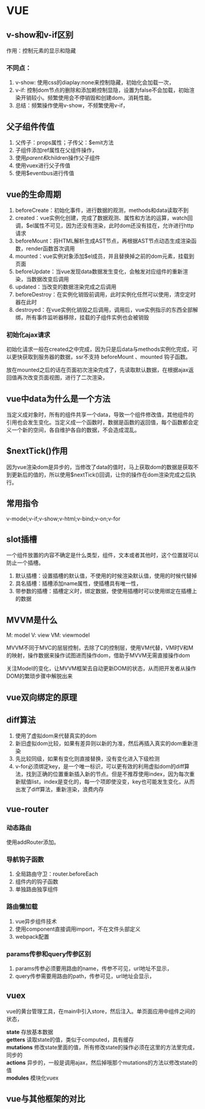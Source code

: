 # VUE

## v-show和v-if区别

作用：控制元素的显示和隐藏

### 不同点：

1. v-show: 使用css的diaplay:none来控制隐藏，初始化会加载一次，
2. v-if: 控制dom节点的删除和添加赖控制显隐，设置为false不会加载，初始渲染开销较小。频繁使用会不停销毁和创建dom，消耗性能。
3. 总结：频繁操作使用v-show，不频繁使用v-if，

## 父子组件传值

1. 父传子：props属性；子传父：$emit方法
2. 子组件添加ref属性在父组件操作，
3. 使用$parent和$children操作父子组件
4. 使用vuex进行父子传值
5. 使用$eventbus进行传值

## vue的生命周期

1. beforeCreate：初始化事件，进行数据的观测，methods和data读取不到
2. created：vue实例化创建，完成了数据观测、属性和方法的运算，watch回调，$el属性不可见，因为还没有渲染，此时dom还没有挂在，允许进行http请求
3. beforeMount：将HTML解析生成AST节点，再根据AST节点动态生成渲染函数，render函数首次调用
4. mounted：vue实例对象添加$el成员，并且替换掉之前的dom元素，挂载到页面
5. beforeUpdate：当vue发现data数据发生变化，会触发对应组件的重新渲染，当数据改变后调用
6. updated：当改变的数据渲染完成之后调用
7. beforeDestroy：在实例化销毁前调用，此时实例化任然可以使用，清空定时器在此时
8. destroyed：在vue实例化销毁之后调用，调用后，vue实例指示的东西全部解绑，所有事件监听器移除，挂载的子组件实例也会被销毁

### 初始化ajax请求

初始化请求一般在created之中完成，因为只是后data与methods实例化完成，可以更快获取到服务器的数据，ssr不支持 beforeMount 、mounted 钩子函数。

放在mounted之后的话在页面初次渲染完成了，先读取默认数据，在根据ajax返回值再次改变页面视图，进行了二次渲染，

## vue中data为什么是一个方法

当定义成对象时，所有的组件共享一个data，导致一个组件修改值，其他组件的引用也会发生变化。当定义成一个函数时，数据是函数的返回值，每个函数都会定义一个新的空间，各自维护各自的数据，不会造成混乱。

## $nextTick()作用

因为vue渲染dom是异步的，当修改了data的值时，马上获取dom的数据是获取不到更新后的值的，所以使用$nextTick()回调，让你的操作在dom渲染完成之后执行。

## 常用指令

v-model;v-if;v-show;v-html;v-bind;v-on;v-for

## slot插槽

一个组件放置的内容不确定是什么类型，组件，文本或者其他时，这个位置就可以防止一个插槽。

1. 默认插槽：设置插槽的默认值，不使用的时候渲染默认值，使用的时候代替掉
2. 具名插槽：插槽添加name属性，使插槽具有唯一性，
3. 带参数的插槽：插槽定义时，绑定数据，使使用插槽时可以使用绑定在插槽上的数据

## MVVM是什么

M:  model
V:  view
VM:  viewmodel

MVVM不同于MVC的层层控制，去除了C的控制层，使用VM代替，VM时V和M的映射，操作数据来操作试图进而操作dom，借助于MVVM无需直接操作dom

关注Model的变化，让MVVM框架去自动更新DOM的状态，从而把开发者从操作DOM的繁琐步骤中解脱出来

## vue双向绑定的原理

## diff算法

1. 使用了虚拟dom来代替真实的dom
2. 新旧虚拟dom比较，如果有差异则以新的为准，然后再插入真实的dom重新渲染
3. 先比较同级，如果有变化则直接替换，没有变化进入下级检测
4. v-for必须绑定key，是一个唯一标识，可以更有效的利用虚拟dom的diff算法，找到正确的位置重新插入新的节点。但是不推荐使用index，因为每次重新赋值list，index是变化的，每一个项即使没变，key也可能发生变化，从而出发了diff算法，重新渲染，浪费内存

## vue-router

### 动态路由

使用addRouter添加。

### 导航钩子函数

1. 全局路由守卫：router.beforeEach
2. 组件内的钩子函数
3. 单独路由独享组件

### 路由懒加载

1. vue异步组件技术
2. 使用component直接调用import，不在文件头部定义
3. webpack配置

### params传参和query传参区别

1. params传参必须要用路由的name，传参不可见，url地址不显示，
2. query传参需要用路由的path，传参可见，url地址会显示，

## vuex

vue的黄台管理工具，在main中引入store，然后注入。单页面应用中组件之间的状态，

**state** 存放基本数据  
**getters**  读取state的值，类似于computed，具有缓存   
**mutations**  修改state里面的值，所有修改state的操作必须在这里的方法里完成，同步的  
**actions**  异步的，一般是调用ajax，然后掉哦那个mutations的方法以修改state的值  
**modules**  模块化vuex

## vue与其他框架的对比
